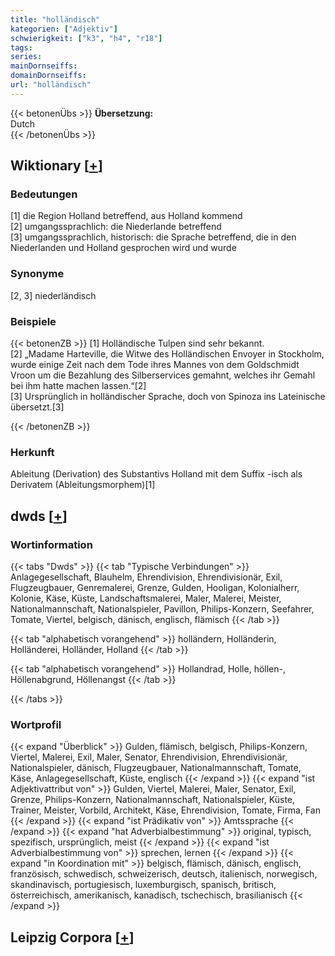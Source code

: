 ```yaml
---
title: "holländisch"
kategorien: ["Adjektiv"]
schwierigkeit: ["k3", "h4", "r18"]
tags:
series:
mainDornseiffs:
domainDornseiffs:
url: "holländisch"
---
```


{{< betonenÜbs >}}
**Übersetzung:**  
Dutch  
{{< /betonenÜbs >}}

## Wiktionary [[+](https://de.wiktionary.org/wiki/holländisch)]

### Bedeutungen
[1] die Region Holland betreffend, aus Holland kommend  
[2] umgangssprachlich: die Niederlande betreffend  
[3] umgangssprachlich, historisch: die Sprache betreffend, die in den Niederlanden und Holland gesprochen wird und wurde  

### Synonyme
[2, 3] niederländisch  

### Beispiele
{{< betonenZB >}}
[1] Holländische Tulpen sind sehr bekannt.  
[2] „Madame Harteville, die Witwe des Holländischen Envoyer in Stockholm, wurde einige Zeit nach dem Tode ihres Mannes von dem Goldschmidt Vroon um die Bezahlung des Silberservices gemahnt, welches ihr Gemahl bei ihm hatte machen lassen.“[2]  
[3] Ursprünglich in holländischer Sprache, doch von Spinoza ins Lateinische übersetzt.[3]  

{{< /betonenZB >}}
### Herkunft
Ableitung (Derivation) des Substantivs Holland mit dem Suffix -isch als Derivatem (Ableitungsmorphem)[1]  



## dwds [[+](https://www.dwds.de/wb/holländisch)]

### Wortinformation
{{< tabs "Dwds" >}}
{{< tab "Typische Verbindungen" >}}
Anlagegesellschaft, Blauhelm, Ehrendivision, Ehrendivisionär, Exil, Flugzeugbauer, Genremalerei, Grenze, Gulden, Hooligan, Kolonialherr, Kolonie, Käse, Küste, Landschaftsmalerei, Maler, Malerei, Meister, Nationalmannschaft, Nationalspieler, Pavillon, Philips-Konzern, Seefahrer, Tomate, Viertel, belgisch, dänisch, englisch, flämisch
{{< /tab >}}

{{< tab "alphabetisch vorangehend" >}}
holländern, Holländerin, Holländerei, Holländer, Holland
{{< /tab >}}

{{< tab "alphabetisch vorangehend" >}}
Hollandrad, Holle, höllen-, Höllenabgrund, Höllenangst
{{< /tab >}}

{{< /tabs >}}

### Wortprofil
{{< expand "Überblick" >}} Gulden, flämisch, belgisch, Philips-Konzern, Viertel, Malerei, Exil, Maler, Senator, Ehrendivision, Ehrendivisionär, Nationalspieler, dänisch, Flugzeugbauer, Nationalmannschaft, Tomate, Käse, Anlagegesellschaft, Küste, englisch {{< /expand >}}
{{< expand "ist Adjektivattribut von" >}} Gulden, Viertel, Malerei, Maler, Senator, Exil, Grenze, Philips-Konzern, Nationalmannschaft, Nationalspieler, Küste, Trainer, Meister, Vorbild, Architekt, Käse, Ehrendivision, Tomate, Firma, Fan {{< /expand >}}
{{< expand "ist Prädikativ von" >}} Amtssprache {{< /expand >}}
{{< expand "hat Adverbialbestimmung" >}} original, typisch, spezifisch, ursprünglich, meist {{< /expand >}}
{{< expand "ist Adverbialbestimmung von" >}} sprechen, lernen {{< /expand >}}
{{< expand "in Koordination mit" >}} belgisch, flämisch, dänisch, englisch, französisch, schwedisch, schweizerisch, deutsch, italienisch, norwegisch, skandinavisch, portugiesisch, luxemburgisch, spanisch, britisch, österreichisch, amerikanisch, kanadisch, tschechisch, brasilianisch {{< /expand >}}

## Leipzig Corpora [[+](https://corpora.uni-leipzig.de/en/res?word=holländisch&corpusId=deu_newscrawl-public_2018)]

